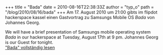 +++
title = "Bada"
date = 2010-08-16T22:38:33Z
author = "typ_o"
path = "/blog/2010/08/16/bada"
+++
Am 17. August 2010 um 21:00 gibts im flipdot hackerspace kassel einen
Gastvortrag zu Samsungs Mobile OS *Bada* von Johannes Georg.  
  
We will have a brief presentation of Samsungs mobile operating system
*Bada* in our hackerspace at Tuesday, August 17th at 9 pm. Johannes
Georg is our Guest for tonight.  
["Bada" vollständig
lesen](https://flipdot.org/blog/archives/102-Bada.html#extended)
